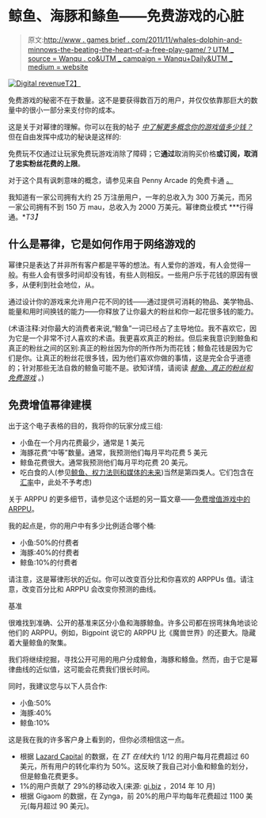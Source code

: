 # 鲸鱼、海豚和鲦鱼——免费游戏的心脏

> 原文:[http://www . games brief . com/2011/11/whales-dolphin-and-minnows-the-beating-the-heart-of-a-free-play-game/？UTM _ source = Wanqu . co&UTM _ campaign = Wanqu+Daily&UTM _ medium = website](http://www.gamesbrief.com/2011/11/whales-dolphins-and-minnows-the-beating-heart-of-a-free-to-play-game/?utm_source=wanqu.co&utm_campaign=Wanqu+Daily&utm_medium=website)

[![](../Images/6f841a3fe9f228266d21959e9d38f565.png "Digital revenue")T2】](https://www.gamesbrief.com/assets/2011/09/iStock_000016253793XSmall.jpg)

免费游戏的秘密不在于数量。这不是要获得数百万的用户，并仅仅依靠那巨大的数量中的很小一部分来支付你的成本。

这是关于对幂律的理解。你可以在我的帖子 [*中了解更多概念你的游戏值多少钱？*](https://www.gamesbrief.com/2011/08/how-much-is-your-game-worth/) 但在自由发挥中成功的秘诀是这样的:

免费玩不仅通过让玩家免费玩游戏消除了障碍；它**通过**取消购买价格**或订阅，取消了忠实粉丝花费的上限**。

对于这个具有讽刺意味的概念，请参见来自 Penny Arcade 的免费卡通 [。](http://www.penny-arcade.com/comic/2011/6/10/)

我知道有一家公司拥有大约 25 万注册用户，一年的总收入为 300 万美元，而另一家公司拥有不到 150 万 mau，总收入为 2000 万美元。幂律商业模式 ***行得通。**T3】*

## 什么是幂律，它是如何作用于网络游戏的

幂律只是表达了并非所有客户都是平等的想法。有人爱你的游戏，有人会觉得一般。有些人会有很多时间却没有钱，有些人则相反。一些用户乐于花钱的原因有很多，从便利到社会地位，从。

通过设计你的游戏来允许用户花不同的钱——通过提供可消耗的物品、美学物品、能量和用时间换钱的能力——你释放了让你最大的粉丝和你一起花很多钱的能力。

(术语注释:对你最大的消费者来说,“鲸鱼”一词已经占了主导地位。我不喜欢它，因为它是一个非常不讨人喜欢的术语。我更喜欢真正的粉丝。但后来我意识到鲸鱼和真正的粉丝之间的区别:真正的粉丝因为你的所作所为而花钱；鲸鱼花钱是因为它们是你。让真正的粉丝花很多钱，因为他们喜欢你做的事情，这是完全合乎道德的；针对那些无法自救的鲸鱼可能不是。欲知详情，请阅读 [*鲸鱼、真正的粉丝和免费游戏*](https://www.gamesbrief.com/?p=5574) 。)

## 免费增值幂律建模

出于这个电子表格的目的，我将你的玩家分成三组:

*   小鱼在一个月内花费最少，通常是 1 美元
*   海豚花费“中等”数量。通常，我预测他们每月平均花费 5 美元
*   鲸鱼花费很大。通常我预测他们每月平均花费 20 美元。
*   吃白食的人(参见[鲸鱼、权力法则和媒体的未来](https://www.gamesbrief.com/2010/08/whales-power-laws-and-the-future-of-media/ "Whales, power-laws and the future of media"))当然是第四类人。它们包含在[汇率](https://www.gamesbrief.com/2011/11/conversion-rate/)中，此处不予考虑)

关于 ARPPU 的更多细节，请参见这个话题的另一篇文章——[免费增值游戏中的 ARPPU](https://www.gamesbrief.com/2011/11/arppu-in-freemium-games/)。

我的起点是，你的用户中有多少比例适合哪个桶:

*   小鱼:50%的付费者
*   海豚:40%的付费者
*   鲸鱼:10%的付费者

请注意，这是幂律形状的近似。你可以改变百分比和你喜欢的 ARPPUs 值。请注意，改变百分比和 ARPPU 会改变你预测的曲线。

基准

很难找到准确、公开的基准来区分小鱼和海豚鲸鱼。许多公司都在拐弯抹角地谈论他们的 ARPPU。例如，Bigpoint 说它的 ARPPU 比《魔兽世界》的还要大。隐藏着大量鲸鱼的聚集。

我们将继续挖掘，寻找公开可用的用户分成鲸鱼，海豚和鲦鱼。然而，由于它是幂律曲线的近似值，这可能会花费我们很长时间。

同时，我建议您与以下人员合作:

*   小鱼:50%
*   海豚:40%
*   鲸鱼:10%

这是我在我的许多客户身上看到的，但你必须相信这一点。

*   根据 [Lazard Capital](http://twvideo01.ubm-us.net/o1/vault/gdconline11/Atul_Bagga_Business_Emerging%20Trends%20In%20GaaS.pdf) 的数据，在 *ZT 在线*大约 1/12 的用户每月花费超过 60 美元，所有用户的转化率约为 50%。这反映了我自己对小鱼和鲸鱼的划分，但是鲸鱼花费更多。
*   1%的用户贡献了 29%的移动收入(来源: [gi.biz](http://www.gamesindustry.biz/articles/2014-10-14-mobile-spending-driven-by-35-44-year-olds?utm_source=newsletter&utm_medium=email&utm_campaign=european-daily) ，2014 年 10 月)
*   根据 Gigaom 的数据，在 Zynga，前 20%的用户平均每年花费超过 1100 美元(每月超过 90 美元)。